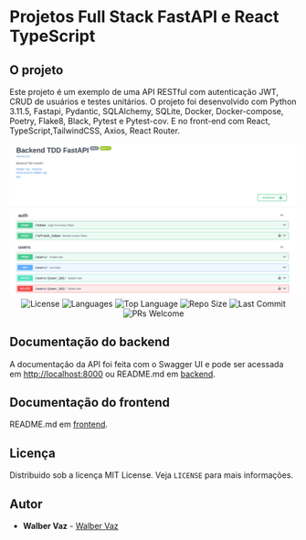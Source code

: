 # Projetos Full Stack FastAPI e React TypeScript

## O projeto

Este projeto é um exemplo de uma API RESTful com autenticação JWT, CRUD de usuários e testes unitários. O projeto foi desenvolvido com Python 3.11.5, Fastapi, Pydantic, SQLAlchemy, SQLite, Docker, Docker-compose, Poetry, Flake8, Black, Pytest e Pytest-cov. E no front-end com React, TypeScript,TailwindCSS, Axios, React Router.

<div align="center">
  <img src="DOCS.png" alt="Logo" width="800">
  <img src="https://img.shields.io/github/license/walber-vaz/project-fullstack-monolito?style=for-the-badge" alt="License">
  <img src="https://img.shields.io/github/languages/count/walber-vaz/project-fullstack-monolito?style=for-the-badge" alt="Languages">
  <img src="https://img.shields.io/github/languages/top/walber-vaz/project-fullstack-monolito?style=for-the-badge" alt="Top Language">
  <img src="https://img.shields.io/github/repo-size/walber-vaz/project-fullstack-monolito?style=for-the-badge" alt="Repo Size">
  <img src="https://img.shields.io/github/last-commit/walber-vaz/project-fullstack-monolito?style=for-the-badge" alt="Last Commit">
  <img src="https://img.shields.io/badge/PRs-welcome-brightgreen.svg?style=for-the-badge" alt="PRs Welcome">
</div>

## Documentação do backend

A documentação da API foi feita com o Swagger UI e pode ser acessada em <http://localhost:8000> ou README.md em [backend](backend/README.md).

## Documentação do frontend

README.md em [frontend](frontend/README.md).

## Licença

Distribuido sob a licença MIT License. Veja `LICENSE` para mais informações.

## Autor

- **Walber Vaz** - [Walber Vaz](https://github.com/walber-vaz)
